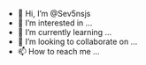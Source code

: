- 👋 Hi, I’m @Sev5nsjs
- 👀 I’m interested in ...
- 🌱 I’m currently learning ...
- 💞️ I’m looking to collaborate on ...
- 📫 How to reach me ...

<!---
Sev5nsjs/Sev5nsjs is a ✨ special ✨ repository because its `README.md` (this file) appears on your GitHub profile.
You can click the Preview link to take a look at your changes.
--->
